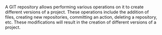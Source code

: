A GIT repository allows performing various operations on it to create different versions of a project. These operations include the addition of files, creating new repositories, committing an action, deleting a repository, etc. These modifications will result in the creation of different versions of a project.

